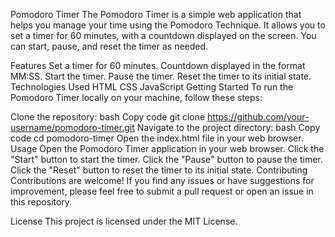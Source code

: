 Pomodoro Timer
The Pomodoro Timer is a simple web application that helps you manage your time using the Pomodoro Technique. It allows you to set a timer for 60 minutes, with a countdown displayed on the screen. You can start, pause, and reset the timer as needed.

Features
Set a timer for 60 minutes.
Countdown displayed in the format MM:SS.
Start the timer.
Pause the timer.
Reset the timer to its initial state.
Technologies Used
HTML
CSS
JavaScript
Getting Started
To run the Pomodoro Timer locally on your machine, follow these steps:

Clone the repository:
bash
Copy code
git clone https://github.com/your-username/pomodoro-timer.git
Navigate to the project directory:
bash
Copy code
cd pomodoro-timer
Open the index.html file in your web browser.
Usage
Open the Pomodoro Timer application in your web browser.
Click the "Start" button to start the timer.
Click the "Pause" button to pause the timer.
Click the "Reset" button to reset the timer to its initial state.
Contributing
Contributions are welcome! If you find any issues or have suggestions for improvement, please feel free to submit a pull request or open an issue in this repository.

License
This project is licensed under the MIT License.